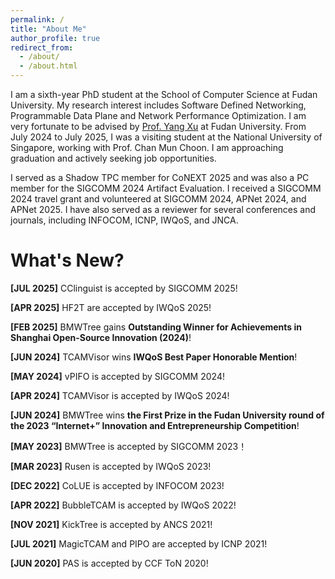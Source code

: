 ```yaml
---
permalink: /
title: "About Me"
author_profile: true
redirect_from: 
  - /about/
  - /about.html
---
```



I am a sixth-year PhD student at the School of Computer Science at Fudan University. My research interest includes Software Defined Networking, Programmable Data Plane and Network Performance Optimization. I am very fortunate to be advised by [Prof. Yang Xu](https://yangxu.info/) at Fudan University.  From July 2024 to July 2025, I was a visiting student at the National University of Singapore, working with Prof. Chan Mun Choon. I am approaching graduation and actively seeking job opportunities.

I served as a Shadow TPC member for CoNEXT 2025 and was also a PC member for the SIGCOMM 2024 Artifact Evaluation. I received a SIGCOMM 2024 travel grant and volunteered at SIGCOMM 2024, APNet 2024, and APNet 2025. I have also served as a reviewer for several conferences and journals, including INFOCOM, ICNP, IWQoS, and JNCA.




What's New?
======
**[JUL 2025]** CClinguist is accepted by SIGCOMM 2025!

**[APR 2025]** HF2T are accepted by IWQoS 2025!

**[FEB 2025]** BMWTree gains **Outstanding Winner for Achievements in Shanghai Open-Source Innovation (2024)**! 

**[JUN 2024]** TCAMVisor wins **IWQoS Best Paper Honorable Mention**!

**[MAY 2024]** vPIFO is accepted by SIGCOMM 2024!

**[APR 2024]** TCAMVisor is accepted by IWQoS 2024!

**[JUN 2024]** BMWTree wins **the First Prize in the Fudan University round of the 2023 “Internet+” Innovation and Entrepreneurship Competition**!

**[MAY 2023]** BMWTree is accepted by SIGCOMM 2023！

**[MAR 2023]** Rusen is accepted by IWQoS 2023!

**[DEC 2022]** CoLUE is accepted by INFOCOM 2023!

**[APR 2022]** BubbleTCAM is accepted by IWQoS 2022!

**[NOV 2021]** KickTree is accepted by ANCS 2021!

**[JUL 2021]** MagicTCAM and PIPO are accepted by ICNP 2021!

**[JUN 2020]** PAS is accepted by CCF ToN 2020!









